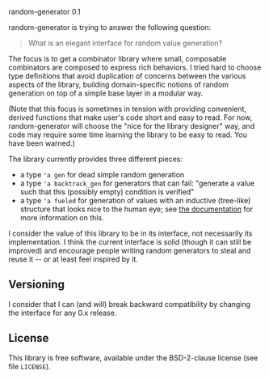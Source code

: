 random-generator 0.1

random-generator is trying to answer the following question:

> What is an elegant interface for random value generation?

The focus is to get a combinator library where small, composable
combinators are composed to express rich behaviors. I tried hard to
choose type definitions that avoid duplication of concerns between the
various aspects of the library, building domain-specific notions of
random generation on top of a simple base layer in a modular way.

(Note that this focus is sometimes in tension with providing
convenient, derived functions that make user's code short and easy to
read. For now, random-generator will choose the "nice for the library
designer" way, and code may require some time learning the library to
be easy to read. You have been warned.)

The library currently provides three different pieces:

- a type `'a gen` for dead simple random generation
- a type `'a backtrack_gen` for generators that can fail:
  "generate a value such that this (possibly empty) condition is verified"
- a type `'a fueled` for generation of values with an inductive
  (tree-like) structure that looks nice to the human eye; see [the
  documentation](http://gasche.github.io/random-generator/doc/Random_generator.html#2_fueledgenerators) for more information on this.

I consider the value of this library to be in its interface, not
necessarily its implementation. I think the current interface is solid
(though it can still be improved) and encourage people writing random
generators to steal and reuse it -- or at least feel inspired by it.

## Versioning

I consider that I can (and will) break backward compatibility by
changing the interface for any 0.x release.

## License

This library is free software, available under
the BSD-2-clause license (see file `LICENSE`).
